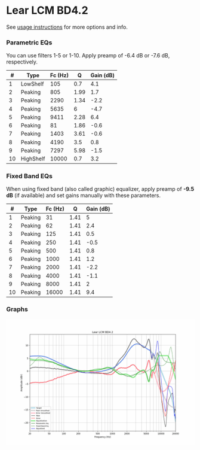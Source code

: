 # Lear LCM BD4.2
See [usage instructions](https://github.com/jaakkopasanen/AutoEq#usage) for more options and info.

### Parametric EQs
You can use filters 1-5 or 1-10. Apply preamp of -6.4 dB or -7.6 dB, respectively.

|   # | Type      |   Fc (Hz) |    Q |   Gain (dB) |
|-----|-----------|-----------|------|-------------|
|   1 | LowShelf  |       105 | 0.7  |         4.1 |
|   2 | Peaking   |       805 | 1.99 |         1.7 |
|   3 | Peaking   |      2290 | 1.34 |        -2.2 |
|   4 | Peaking   |      5635 | 6    |        -4.7 |
|   5 | Peaking   |      9411 | 2.28 |         6.4 |
|   6 | Peaking   |        81 | 1.86 |        -0.6 |
|   7 | Peaking   |      1403 | 3.61 |        -0.6 |
|   8 | Peaking   |      4190 | 3.5  |         0.8 |
|   9 | Peaking   |      7297 | 5.98 |        -1.5 |
|  10 | HighShelf |     10000 | 0.7  |         3.2 |

### Fixed Band EQs
When using fixed band (also called graphic) equalizer, apply preamp of **-9.5 dB** (if available) and set gains manually with these parameters.

|   # | Type    |   Fc (Hz) |    Q |   Gain (dB) |
|-----|---------|-----------|------|-------------|
|   1 | Peaking |        31 | 1.41 |         5   |
|   2 | Peaking |        62 | 1.41 |         2.4 |
|   3 | Peaking |       125 | 1.41 |         0.5 |
|   4 | Peaking |       250 | 1.41 |        -0.5 |
|   5 | Peaking |       500 | 1.41 |         0.8 |
|   6 | Peaking |      1000 | 1.41 |         1.2 |
|   7 | Peaking |      2000 | 1.41 |        -2.2 |
|   8 | Peaking |      4000 | 1.41 |        -1.1 |
|   9 | Peaking |      8000 | 1.41 |         2   |
|  10 | Peaking |     16000 | 1.41 |         9.4 |

### Graphs
![](./Lear%20LCM%20BD4.2.png)
